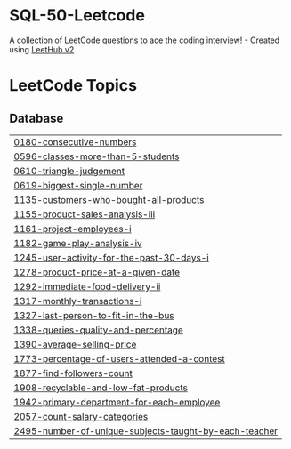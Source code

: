 # SQL-50-Leetcode
A collection of LeetCode questions to ace the coding interview! - Created using [LeetHub v2](https://github.com/arunbhardwaj/LeetHub-2.0)

<!---LeetCode Topics Start-->
# LeetCode Topics
## Database
|  |
| ------- |
| [0180-consecutive-numbers](https://github.com/Souvik273/SQL-50-Leetcode/tree/master/0180-consecutive-numbers) |
| [0596-classes-more-than-5-students](https://github.com/Souvik273/SQL-50-Leetcode/tree/master/0596-classes-more-than-5-students) |
| [0610-triangle-judgement](https://github.com/Souvik273/SQL-50-Leetcode/tree/master/0610-triangle-judgement) |
| [0619-biggest-single-number](https://github.com/Souvik273/SQL-50-Leetcode/tree/master/0619-biggest-single-number) |
| [1135-customers-who-bought-all-products](https://github.com/Souvik273/SQL-50-Leetcode/tree/master/1135-customers-who-bought-all-products) |
| [1155-product-sales-analysis-iii](https://github.com/Souvik273/SQL-50-Leetcode/tree/master/1155-product-sales-analysis-iii) |
| [1161-project-employees-i](https://github.com/Souvik273/SQL-50-Leetcode/tree/master/1161-project-employees-i) |
| [1182-game-play-analysis-iv](https://github.com/Souvik273/SQL-50-Leetcode/tree/master/1182-game-play-analysis-iv) |
| [1245-user-activity-for-the-past-30-days-i](https://github.com/Souvik273/SQL-50-Leetcode/tree/master/1245-user-activity-for-the-past-30-days-i) |
| [1278-product-price-at-a-given-date](https://github.com/Souvik273/SQL-50-Leetcode/tree/master/1278-product-price-at-a-given-date) |
| [1292-immediate-food-delivery-ii](https://github.com/Souvik273/SQL-50-Leetcode/tree/master/1292-immediate-food-delivery-ii) |
| [1317-monthly-transactions-i](https://github.com/Souvik273/SQL-50-Leetcode/tree/master/1317-monthly-transactions-i) |
| [1327-last-person-to-fit-in-the-bus](https://github.com/Souvik273/SQL-50-Leetcode/tree/master/1327-last-person-to-fit-in-the-bus) |
| [1338-queries-quality-and-percentage](https://github.com/Souvik273/SQL-50-Leetcode/tree/master/1338-queries-quality-and-percentage) |
| [1390-average-selling-price](https://github.com/Souvik273/SQL-50-Leetcode/tree/master/1390-average-selling-price) |
| [1773-percentage-of-users-attended-a-contest](https://github.com/Souvik273/SQL-50-Leetcode/tree/master/1773-percentage-of-users-attended-a-contest) |
| [1877-find-followers-count](https://github.com/Souvik273/SQL-50-Leetcode/tree/master/1877-find-followers-count) |
| [1908-recyclable-and-low-fat-products](https://github.com/Souvik273/SQL-50-Leetcode/tree/master/1908-recyclable-and-low-fat-products) |
| [1942-primary-department-for-each-employee](https://github.com/Souvik273/SQL-50-Leetcode/tree/master/1942-primary-department-for-each-employee) |
| [2057-count-salary-categories](https://github.com/Souvik273/SQL-50-Leetcode/tree/master/2057-count-salary-categories) |
| [2495-number-of-unique-subjects-taught-by-each-teacher](https://github.com/Souvik273/SQL-50-Leetcode/tree/master/2495-number-of-unique-subjects-taught-by-each-teacher) |
<!---LeetCode Topics End-->